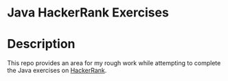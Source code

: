 Java HackerRank Exercises
=====================

# Description
This repo provides an area for my rough work while attempting to complete the Java exercises on [HackerRank](https://www.hackerrank.com/). 


